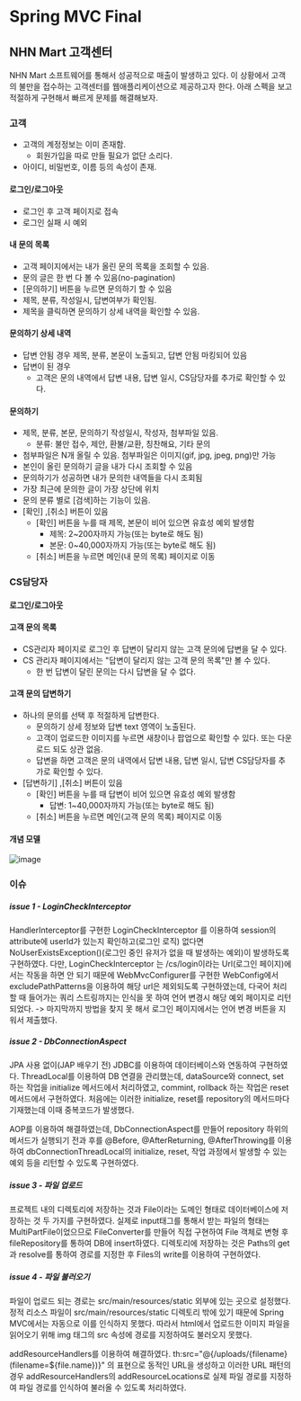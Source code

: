 # Spring MVC Final
## NHN Mart 고객센터
NHN Mart 소프트웨어를 통해서 성공적으로 매출이 발생하고 있다.
이 상황에서 고객의 불만을 접수하는 고객센터를 웹애플리케이션으로 제공하고자 한다.
아래 스펙을 보고 적절하게 구현해서 빠르게 문제를 해결해보자.
### 고객
- 고객의 계정정보는 이미 존재함.
  - 회원가입을 따로 만들 필요가 없단 소리다.
- 아이디, 비밀번호, 이름 등의 속성이 존재.
#### 로그인/로그아웃
- 로그인 후 고객 페이지로 접속
- 로그인 실패 시 예외
#### 내 문의 목록
- 고객 페이지에서는 내가 올린 문의 목록을 조회할 수 있음.
- 문의 글은 한 번 다 볼 수 있음(no-pagination)
- [문의하기] 버튼을 누르면 문의하기 할 수 있음
- 제목, 분류, 작성일시, 답변여부가 확인됨.
- 제목을 클릭하면 문의하기 상세 내역을 확인할 수 있음.
#### 문의하기 상세 내역
- 답변 안됨 경우 제목, 분류, 본문이 노출되고, 답변 안됨 마킹되어 있음
- 답변이 된 경우
  - 고객은 문의 내역에서 답변 내용, 답변 일시, CS담당자를 추가로 확인할 수 있다.
#### 문의하기
- 제목, 분류, 본문, 문의하기 작성일시, 작성자, 첨부파일 있음.
  - 분류: 불만 접수, 제안, 환불/교환, 칭찬해요, 기타 문의
- 첨부파일은 N개 올릴 수 있음. 첨부파일은 이미지(gif, jpg, jpeg, png)만 가능
- 본인이 올린 문의하기 글을 내가 다시 조회할 수 있음
- 문의하기가 성공하면 내가 문의한 내역들을 다시 조회됨
- 가장 최근에 문의한 글이 가장 상단에 위치
- 문의 분류 별로 [검색]하는 기능이 있음.
- [확인] ,[취소] 버튼이 있음
  - [확인] 버튼을 누를 때 제목, 본문이 비어 있으면 유효성 예외 발생함
    - 제목: 2~200자까지 가능(또는 byte로 해도 됨)
    - 본문: 0~40,000자까지 가능(또는 byte로 해도 됨)
  - [취소] 버튼을 누르면 메인(내 문의 목록) 페이지로 이동
### CS담당자
#### 로그인/로그아웃
#### 고객 문의 목록
- CS관리자 페이지로 로그인 후 답변이 달리지 않는 고객 문의에 답변을 달 수 있다.
- CS 관리자 페이지에서는 "답변이 달리지 않는 고객 문의 목록"만 볼 수 있다.
  - 한 번 답변이 달린 문의는 다시 답변을 달 수 없다.
#### 고객 문의 답변하기
- 하나의 문의를 선택 후 적절하게 답변한다.
  - 문의하기 상세 정보와 답변 text 영역이 노출된다.
  - 고객이 업로드한 이미지를 누르면 새창이나 팝업으로 확인할 수 있다. 또는 다운로드 되도 상관 없음.
  - 답변을 하면 고객은 문의 내역에서 답변 내용, 답변 일시, 답변 CS담당자를 추가로 확인할 수 있다.
- [답변하기] ,[취소] 버튼이 있음
  - [확인] 버튼을 누를 때 답변이 비어 있으면 유효성 예외 발생함
    - 답변: 1~40,000자까지 가능(또는 byte로 해도 됨)
  - [취소] 버튼을 누르면 메인(고객 문의 목록) 페이지로 이동
#### 개념 모델
![image](https://github.com/lettuce82/nhnacademy/assets/152861713/7032cd8b-8a4a-4fef-a93c-765ec057dea2)

### 이슈
##### issue 1 - LoginCheckInterceptor
HandlerInterceptor를 구현한 LoginCheckInterceptor 를 이용하여 session의 attribute에 userId가 있는지 확인하고(로그인 로직)
없다면 NoUserExistsException()(로그인 중인 유저가 없을 때 발생하는 예외)이 발생하도록 구현하였다.
다만, LoginCheckInterceptor 는 /cs/login이라는 Url(로그인 페이지)에서는 작동을 하면 안 되기 때문에
WebMvcConfigurer를 구현한 WebConfig에서 excludePathPatterns을 이용하여 해당 url은 제외되도록 구현하였는데,
다국어 처리할 때 들어가는 쿼리 스트링까지는 인식을 못 하여 언어 변경시 해당 예외 페이지로 리턴되었다.
-> 마지막까지 방법을 찾지 못 해서 로그인 페이지에서는 언어 변경 버튼을 지워서 제출했다.
##### issue 2 - DbConnectionAspect
JPA 사용 없이(JAP 배우기 전) JDBC를 이용하여 데이터베이스와 연동하여 구현하였다.
ThreadLocal를 이용하여 DB 연결을 관리했는데, dataSource와 connect, set 하는 작업을 initialize 메서드에서 처리하였고,
commint, rollback 하는 작업은 reset 메서드에서 구현하였다.
처음에는 이러한 initialize, reset를 repository의 메서드마다 기재했는데 이때 중복코드가 발생했다.

AOP를 이용하여 해결하였는데, DbConnectionAspect를 만들어 repository 하위의 메서드가 실행되기 전과 후를
@Before, @AfterReturning, @AfterThrowing를 이용하여 dbConnectionThreadLocal의 initialize, reset,
작업 과정에서 발생할 수 있는 예외 등을 리턴할 수 있도록 구현하였다.
##### issue 3 - 파일 업로드
프로젝트 내의 디렉토리에 저장하는 것과 File이라는 도메인 형태로 데이터베이스에 저장하는 것 두 가지를 구현하였다.
실제로 input태그를 통해서 받는 파일의 형태는 MultiPartFile이었으므로 FileConverter를 만들어 직접 구현하여 File 객체로 변형 후
fileRepository를 통하여 DB에 insert하였다.
디렉토리에 저장하는 것은 Paths의 get과 resolve를 통하여 경로를 지정한 후 Files의 write를 이용하여 구현하였다.
##### issue 4 - 파일 불러오기
파일이 업로드 되는 경로는 src/main/resources/static 외부에 있는 곳으로 설정했다.
정적 리소스 파일이 src/main/resources/static 디렉토리 밖에 있기 때문에 Spring MVC에서는 자동으로 이를 인식하지 못했다.
따라서 html에서 업로드한 이미지 파일을 읽어오기 위해 img 태그의 src 속성에 경로를 지정하여도 불러오지 못했다.

addResourceHandlers를 이용하여 해결하였다. th:src="@{/uploads/{filename}(filename=${file.name})}" 의 표현으로
동적인 URL을 생성하고 이러한 URL 패턴의 경우 addResourceHandlers의 addResourceLocations로 실제 파일 경로를 지정하여
파일 경로를 인식하여 불러올 수 있도록 처리하였다.
